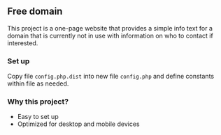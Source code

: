 ## Free domain
This project is a one-page website that provides a simple info text for a domain that is currently not in use with information on who to contact if interested.

### Set up
Copy file `config.php.dist` into new file `config.php` and define constants within file as needed.

### Why this project?
 * Easy to set up
 * Optimized for desktop and mobile devices

